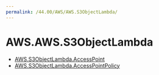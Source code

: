 ```yaml
---
permalink: /44.00/AWS/AWS.S3ObjectLambda/
---
```


# AWS.AWS.S3ObjectLambda



* [AWS.S3ObjectLambda.AccessPoint](AWS.S3ObjectLambda.AccessPoint.md)
* [AWS.S3ObjectLambda.AccessPointPolicy](AWS.S3ObjectLambda.AccessPointPolicy.md)